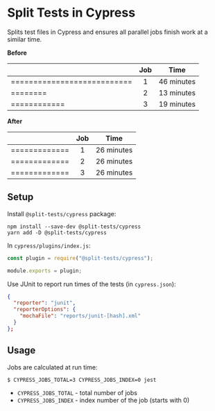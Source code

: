 # Split Tests in Cypress

Splits test files in Cypress and ensures all parallel jobs finish work at a similar time.

**Before**

|                             | Job |    Time    |
| --------------------------- | :-: | :--------: |
| =========================== |  1  | 46 minutes |
| ========                    |  2  | 13 minutes |
| ============                |  3  | 19 minutes |

**After**

|               | Job |    Time    |
| ------------- | :-: | :--------: |
| ============= |  1  | 26 minutes |
| ============= |  2  | 26 minutes |
| ============= |  3  | 26 minutes |

## Setup

Install `@split-tests/cypress` package:

    npm install --save-dev @split-tests/cypress
    yarn add -D @split-tests/cypress
  
In `cypress/plugins/index.js`:

```js
const plugin = require("@split-tests/cypress");

module.exports = plugin;
```

Use JUnit to report run times of the tests (in `cypress.json`):

```json
{
  "reporter": "junit",
  "reporterOptions": {
    "mochaFile": "reports/junit-[hash].xml"
  }
};
```

## Usage

Jobs are calculated at run time:

    $ CYPRESS_JOBS_TOTAL=3 CYPRESS_JOBS_INDEX=0 jest

- `CYPRESS_JOBS_TOTAL` - total number of jobs
- `CYPRESS_JOBS_INDEX` - index number of the job (starts with 0)


